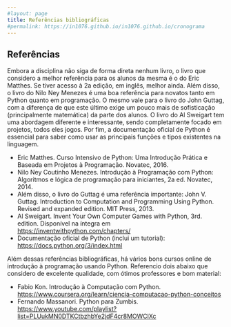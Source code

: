 ```yaml
---
#layout: page
title: Referências bibliográficas
#permalink: https://in1076.github.io/in1076.github.io/cronograma
---
```


## Referências
	
Embora a disciplina não siga de forma direta nenhum livro, o livro que considero a melhor referência para os alunos da mesma é o do Eric Matthes. Se tiver acesso à 2a edição, em inglês, melhor ainda. Além disso, o livro do Nilo Ney Menezes é uma boa referência para novatos tanto em Python quanto em programação. O mesmo vale para o livro do John Guttag, com a diferença de que este último exige um pouco mais de sofisticação (principalmente matemática) da parte dos alunos. O livro do Al Sweigart tem uma abordagem diferente e interessante, sendo completamente focado em projetos, todos eles jogos. Por fim, a documentação oficial de Python é essencial para saber como usar as principais funções e tipos existentes na linguagem. 

- Eric Matthes. Curso Intensivo de Python: Uma Introdução Prática e Baseada em Projetos à Programação. Novatec, 2016. 
- Nilo Ney Coutinho Menezes. Introdução à Programação com Python: Algoritmos e lógica de programação para iniciantes, 2a ed. Novatec, 2014.
- Além disso, o livro do Guttag é uma referência importante:
John V. Guttag. Introduction to Computation and Programming Using Python. Revised and expanded edition.  MIT Press, 2013.
- Al Sweigart. Invent Your Own Computer Games with Python, 3rd. edition. Disponível na íntegra em https://inventwithpython.com/chapters/
- Documentação oficial de Python (inclui um tutorial): https://docs.python.org/3/index.html

Além dessas referências bibliográficas, há vários bons cursos online de introdução à programação usando Python. Referencio dois abaixo que considero de excelente qualidade, com ótimos professores e bom material:

- Fabio Kon. Introdução à Computação com Python. https://www.coursera.org/learn/ciencia-computacao-python-conceitos
- Fernando Massanori. Python para Zumbis. https://www.youtube.com/playlist?list=PLUukMN0DTKCtbzhbYe2jdF4cr8MOWClXc
  